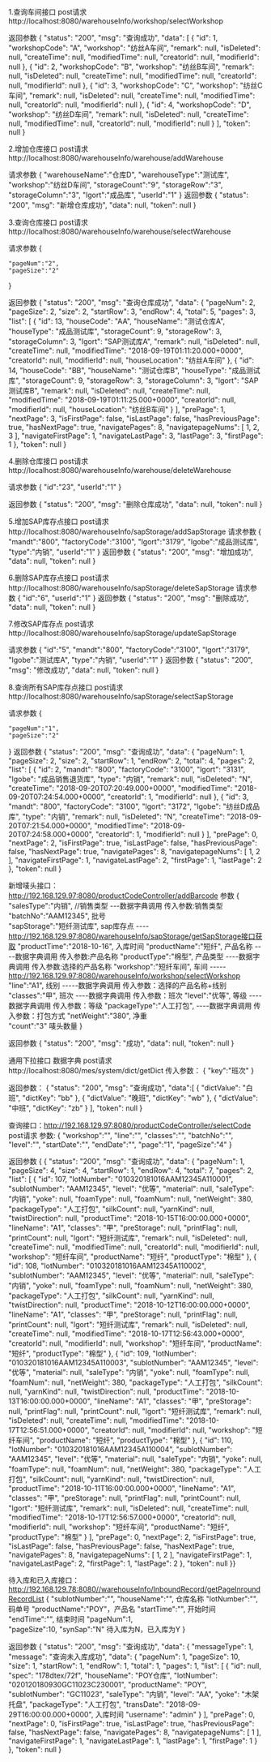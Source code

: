 1.查询车间接口
post请求
http://localhost:8080/warehouseInfo/workshop/selectWorkshop

返回参数
{
    "status": "200",
    "msg": "查询成功",
    "data": [
        {
            "id": 1,
            "workshopCode": "A",
            "workshop": "纺丝A车间",
            "remark": null,
            "isDeleted": null,
            "createTime": null,
            "modifiedTime": null,
            "creatorId": null,
            "modifierId": null
        },
        {
            "id": 2,
            "workshopCode": "B",
            "workshop": "纺丝B车间",
            "remark": null,
            "isDeleted": null,
            "createTime": null,
            "modifiedTime": null,
            "creatorId": null,
            "modifierId": null
        },
        {
            "id": 3,
            "workshopCode": "C",
            "workshop": "纺丝C车间",
            "remark": null,
            "isDeleted": null,
            "createTime": null,
            "modifiedTime": null,
            "creatorId": null,
            "modifierId": null
        },
        {
            "id": 4,
            "workshopCode": "D",
            "workshop": "纺丝D车间",
            "remark": null,
            "isDeleted": null,
            "createTime": null,
            "modifiedTime": null,
            "creatorId": null,
            "modifierId": null
        }
    ],
    "token": null
}


2.增加仓库接口
post请求
http://localhost:8080/warehouseInfo/warehouse/addWarehouse

请求参数
{
	"warehouseName":"仓库D",
	"warehouseType":"测试库",
	"workshop":"纺丝D车间",
	"storageCount":"9",
	"storageRow":"3",
	"storageColumn":"3",
	"lgort":"成品库",
	"userId":"1"
}
返回参数
{
    "status": "200",
    "msg": "新增仓库成功",
    "data": null,
    "token": null
}

3.查询仓库接口
post请求
http://localhost:8080/warehouseInfo/warehouse/selectWarehouse

请求参数
{
	
	"pageNum":"2",
	"pageSize":"2"
}

返回参数
{
    "status": "200",
    "msg": "查询仓库成功",
    "data": {
        "pageNum": 2,
        "pageSize": 2,
        "size": 2,
        "startRow": 3,
        "endRow": 4,
        "total": 5,
        "pages": 3,
        "list": [
            {
                "id": 13,
                "houseCode": "AA",
                "houseName": "测试仓库A",
                "houseType": "成品测试库",
                "storageCount": 9,
                "storageRow": 3,
                "storageColumn": 3,
                "lgort": "SAP测试库A",
                "remark": null,
                "isDeleted": null,
                "createTime": null,
                "modifiedTime": "2018-09-19T01:11:20.000+0000",
                "creatorId": null,
                "modifierId": null,
                "houseLocation": "纺丝A车间"
            },
            {
                "id": 14,
                "houseCode": "BB",
                "houseName": "测试仓库B",
                "houseType": "成品测试库",
                "storageCount": 9,
                "storageRow": 3,
                "storageColumn": 3,
                "lgort": "SAP测试库B",
                "remark": null,
                "isDeleted": null,
                "createTime": null,
                "modifiedTime": "2018-09-19T01:11:25.000+0000",
                "creatorId": null,
                "modifierId": null,
                "houseLocation": "纺丝B车间"
            }
        ],
        "prePage": 1,
        "nextPage": 3,
        "isFirstPage": false,
        "isLastPage": false,
        "hasPreviousPage": true,
        "hasNextPage": true,
        "navigatePages": 8,
        "navigatepageNums": [
            1,
            2,
            3
        ],
        "navigateFirstPage": 1,
        "navigateLastPage": 3,
        "lastPage": 3,
        "firstPage": 1
    },
    "token": null
}

4.删除仓库接口
post请求
http://localhost:8080/warehouseInfo/warehouse/deleteWarehouse

请求参数
{
	"id":"23",
	"userId":"1"
}

返回参数
{
    "status": "200",
    "msg": "删除仓库成功",
    "data": null,
    "token": null
}

5.增加SAP库存点接口
post请求
http://localhost:8080/warehouseInfo/sapStorage/addSapStorage
请求参数
{
	"mandt":"800",
	"factoryCode":"3100",
	"lgort":"3179",
	"lgobe":"成品测试库",
	"type":"内销",
	"userId":"1"
}
返回参数
{
    "status": "200",
    "msg": "增加成功",
    "data": null,
    "token": null
}

6.删除SAP库存点接口
post请求
http://localhost:8080/warehouseInfo/sapStorage/deleteSapStorage
请求参数
{
	"id":"6",
	"userId":"1"
}
返回参数
{
    "status": "200",
    "msg": "删除成功",
    "data": null,
    "token": null
}

7.修改SAP库存点
post请求
http://localhost:8080/warehouseInfo/sapStorage/updateSapStorage

请求参数
{
	"id":"5",
	"mandt":"800",
	"factoryCode":"3100",
	"lgort":"3179",
	"lgobe":"测试库A",
	"type":"内销",
	"userId":"1"
}
返回参数
{
    "status": "200",
    "msg": "修改成功",
    "data": null,
    "token": null
}


8.查询所有SAP库存点接口
post请求
http://localhost:8080/warehouseInfo/sapStorage/selectSapStorage

请求参数
{
	
	"pageNum":"1",
	"pageSize":"2"
}
返回参数
{
    "status": "200",
    "msg": "查询成功",
    "data": {
        "pageNum": 1,
        "pageSize": 2,
        "size": 2,
        "startRow": 1,
        "endRow": 2,
        "total": 4,
        "pages": 2,
        "list": [
            {
                "id": 2,
                "mandt": "800",
                "factoryCode": "3100",
                "lgort": "3131",
                "lgobe": "成品销售退货库",
                "type": "内销",
                "remark": null,
                "isDeleted": "N",
                "createTime": "2018-09-20T07:20:49.000+0000",
                "modifiedTime": "2018-09-20T07:24:54.000+0000",
                "creatorId": 1,
                "modifierId": null
            },
            {
                "id": 3,
                "mandt": "800",
                "factoryCode": "3100",
                "lgort": "3172",
                "lgobe": "纺丝D成品库",
                "type": "内销",
                "remark": null,
                "isDeleted": "N",
                "createTime": "2018-09-20T07:21:54.000+0000",
                "modifiedTime": "2018-09-20T07:24:58.000+0000",
                "creatorId": 1,
                "modifierId": null
            }
        ],
        "prePage": 0,
        "nextPage": 2,
        "isFirstPage": true,
        "isLastPage": false,
        "hasPreviousPage": false,
        "hasNextPage": true,
        "navigatePages": 8,
        "navigatepageNums": [
            1,
            2
        ],
        "navigateFirstPage": 1,
        "navigateLastPage": 2,
        "firstPage": 1,
        "lastPage": 2
    },
    "token": null
}

新增唛头接口：http://192.168.129.97:8080/productCodeController/addBarcode
参数
{
	"salesType":"内销",   //销售类型   ---数据字典调用   传入参数:销售类型
	"batchNo":"AAM12345",   批号      
	"sapStorage":"短纤测试库",   sap库存点  ----  http://192.168.129.97:8080/warehouseInfo/sapStorage/getSapStorage接口获取
	"productTime":"2018-10-16",  入库时间
	"productName":"短纤",   产品名称	----数据字典调用 传入参数:产品名称
	"productType":"棉型",   产品类型	----数据字典调用 传入参数:选择的产品名称
	"workshop":"短纤车间",  车间     -----http://192.168.129.97:8080/warehouseInfo/workshop/selectWorkshop
	"line":"A1",           线别	-----数据字典调用  传入参数：选择的产品名称+线别
	"classes":"甲",        班次	----数据字典调用  传入参数：班次
	"level":"优等",       等级	----数据字典调用  传入参数：等级
	"packageType":"人工打包",       ----数据字典调用  传入参数：打包方式
	"netWeight":"380",      净重	
	"count":"3"         唛头数量
}

返回参数
{
    "status": "200",
    "msg": "成功",
    "data": null,
    "token": null
}




通用下拉接口 数据字典
post请求
http://localhost:8080/mes/system/dict/getDict
传入参数：
{
"key":"班次"
}

返回参数：
{
"status": "200",
"msg": "查询成功",
"data":[
{
"dictValue": "白班",
"dictKey": "bb"
},
{
"dictValue": "晚班",
"dictKey": "wb"
},
{
"dictValue": "中班",
"dictKey": "zb"
}
],
"token": null
}




查询接口：http://192.168.129.97:8080/productCodeController/selectCode
post请求
参数:
{
	"workshop":"",
	"line":"",
	"classes":"",
	"batchNo":"",
	"level":"",
	"startDate":"",
	"endDate":"",
	"page":"1",
	"pageSize":"4"
}

返回参数
{
{
    "status": "200",
    "msg": "查询成功",
    "data": {
        "pageNum": 1,
        "pageSize": 4,
        "size": 4,
        "startRow": 1,
        "endRow": 4,
        "total": 7,
        "pages": 2,
        "list": [
            {
                "id": 107,
                "lotNumber": "010320181016AAM12345A110001",
                "sublotNumber": "AAM12345",
                "level": "优等",
                "material": null,
                "saleType": "内销",
                "yoke": null,
                "foamType": null,
                "foamNum": null,
                "netWeight": 380,
                "packageType": "人工打包",
                "silkCount": null,
                "yarnKind": null,
                "twistDirection": null,
                "productTime": "2018-10-15T16:00:00.000+0000",
                "lineName": "A1",
                "classes": "甲",
                "preStorage": null,
                "printFlag": null,
                "printCount": null,
                "lgort": "短纤测试库",
                "remark": null,
                "isDeleted": null,
                "createTime": null,
                "modifiedTime": null,
                "creatorId": null,
                "modifierId": null,
                "workshop": "短纤车间",
                "productName": "短纤",
                "productType": "棉型"
            },
            {
                "id": 108,
                "lotNumber": "010320181016AAM12345A110002",
                "sublotNumber": "AAM12345",
                "level": "优等",
                "material": null,
                "saleType": "内销",
                "yoke": null,
                "foamType": null,
                "foamNum": null,
                "netWeight": 380,
                "packageType": "人工打包",
                "silkCount": null,
                "yarnKind": null,
                "twistDirection": null,
                "productTime": "2018-10-12T16:00:00.000+0000",
                "lineName": "A1",
                "classes": "甲",
                "preStorage": null,
                "printFlag": null,
                "printCount": null,
                "lgort": "短纤测试库",
                "remark": null,
                "isDeleted": null,
                "createTime": null,
                "modifiedTime": "2018-10-17T12:56:43.000+0000",
                "creatorId": null,
                "modifierId": null,
                "workshop": "短纤车间",
                "productName": "短纤",
                "productType": "棉型"
            },
            {
                "id": 109,
                "lotNumber": "010320181016AAM12345A110003",
                "sublotNumber": "AAM12345",
                "level": "优等",
                "material": null,
                "saleType": "内销",
                "yoke": null,
                "foamType": null,
                "foamNum": null,
                "netWeight": 380,
                "packageType": "人工打包",
                "silkCount": null,
                "yarnKind": null,
                "twistDirection": null,
                "productTime": "2018-10-13T16:00:00.000+0000",
                "lineName": "A1",
                "classes": "甲",
                "preStorage": null,
                "printFlag": null,
                "printCount": null,
                "lgort": "短纤测试库",
                "remark": null,
                "isDeleted": null,
                "createTime": null,
                "modifiedTime": "2018-10-17T12:56:51.000+0000",
                "creatorId": null,
                "modifierId": null,
                "workshop": "短纤车间",
                "productName": "短纤",
                "productType": "棉型"
            },
            {
                "id": 110,
                "lotNumber": "010320181016AAM12345A110004",
                "sublotNumber": "AAM12345",
                "level": "优等",
                "material": null,
                "saleType": "内销",
                "yoke": null,
                "foamType": null,
                "foamNum": null,
                "netWeight": 380,
                "packageType": "人工打包",
                "silkCount": null,
                "yarnKind": null,
                "twistDirection": null,
                "productTime": "2018-10-11T16:00:00.000+0000",
                "lineName": "A1",
                "classes": "甲",
                "preStorage": null,
                "printFlag": null,
                "printCount": null,
                "lgort": "短纤测试库",
                "remark": null,
                "isDeleted": null,
                "createTime": null,
                "modifiedTime": "2018-10-17T12:56:57.000+0000",
                "creatorId": null,
                "modifierId": null,
                "workshop": "短纤车间",
                "productName": "短纤",
                "productType": "棉型"
            }
        ],
        "prePage": 0,
        "nextPage": 2,
        "isFirstPage": true,
        "isLastPage": false,
        "hasPreviousPage": false,
        "hasNextPage": true,
        "navigatePages": 8,
        "navigatepageNums": [
            1,
            2
        ],
        "navigateFirstPage": 1,
        "navigateLastPage": 2,
        "firstPage": 1,
        "lastPage": 2
    },
    "token": null
}}




待入库和已入库接口：
http://192.168.129.78:8080//warehouseInfo/InboundRecord/getPageInroundRecordList
{
	"sublotNumber":"",
	"houseName":"",  仓库名称
	"lotNumber":"",  码单号
	"productName":"POY"，产品名
	"startTime":"",  开始时间
	"endTime":"",    结束时间
	"pageNum":1,    
	"pageSize":10,
	"synSap":"N"  待入库为N，已入库为Y
}

返回参数
{
    "status": "200",
    "msg": "查询成功",
    "data": {
        "messageType": 1,
        "message": "查询未入库成功",
        "data": {
            "pageNum": 1,
            "pageSize": 10,
            "size": 1,
            "startRow": 1,
            "endRow": 1,
            "total": 1,
            "pages": 1,
            "list": [
                {
                    "id": null,
                    "spec": "178dtex/72f",
                    "houseName": "POY仓库",
                    "lotNumber": "020120180930GC11023C230001",
                    "productName": "POY",
                    "sublotNumber": "GC11023",
                    "saleType": "内销",
                    "level": "AA",
                    "yoke": "木架托盘",
                    "packageType": "人工打包",
                    "transDate": "2018-09-29T16:00:00.000+0000",  入库时间
                    "username": "admin"
                }
            ],
            "prePage": 0,
            "nextPage": 0,
            "isFirstPage": true,
            "isLastPage": true,
            "hasPreviousPage": false,
            "hasNextPage": false,
            "navigatePages": 8,
            "navigatepageNums": [
                1
            ],
            "navigateFirstPage": 1,
            "navigateLastPage": 1,
            "lastPage": 1,
            "firstPage": 1
        }
    },
    "token": null
}